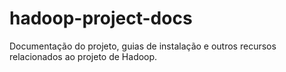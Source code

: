 # hadoop-project-docs
Documentação do projeto, guias de instalação e outros recursos relacionados ao projeto de Hadoop.
